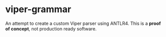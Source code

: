 # viper-grammar

An attempt to create a custom Viper parser using ANTLR4. This is a **proof of concept**, not production ready software.